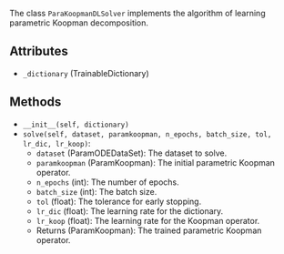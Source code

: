 
The class `ParaKoopmanDLSolver` implements the algorithm of
learning parametric Koopman decomposition.

## Attributes

- `_dictionary` (TrainableDictionary)

## Methods

- `__init__(self, dictionary)`
- `solve(self, dataset, paramkoopman, n_epochs, batch_size, tol, lr_dic, lr_koop)`:
    - `dataset` (ParamODEDataSet): The dataset to solve.
    - `paramkoopman` (ParamKoopman): The initial parametric Koopman operator.
    - `n_epochs` (int): The number of epochs.
    - `batch_size` (int): The batch size.
    - `tol` (float): The tolerance for early stopping.
    - `lr_dic` (float): The learning rate for the dictionary.
    - `lr_koop` (float): The learning rate for the Koopman operator.
    - Returns (ParamKoopman): The trained parametric Koopman operator.
